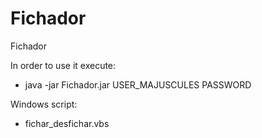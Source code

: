 # Fichador
Fichador

In order to use it execute:
* java -jar Fichador.jar USER_MAJUSCULES PASSWORD

Windows script:
* fichar_desfichar.vbs
